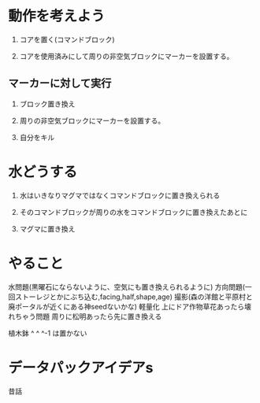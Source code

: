 # 動作を考えよう

1. コアを置く(コマンドブロック)

2. コアを使用済みにして周りの非空気ブロックにマーカーを設置する。

## マーカーに対して実行

1. ブロック置き換え

2. 周りの非空気ブロックにマーカーを設置する。

3. 自分をキル

# 水どうする

1. 水はいきなりマグマではなくコマンドブロックに置き換えられる

2. そのコマンドブロックが周りの水をコマンドブロックに置き換えたあとに

3. マグマに置き換え

# やること
水問題(黒曜石にならないように、空気にも置き換えられるように)
方向問題(一回ストーレジとかにぶち込む,facing,half,shape,age)
撮影(森の洋館と平原村と廃ポータルが近くにある神seedないかな)
軽量化
上にドア作物草花あったら壊れちゃう問題
周りに松明あったら先に置き換える

植木鉢
^ ^ ^-1 は置かない

# データパックアイデアs
昔話